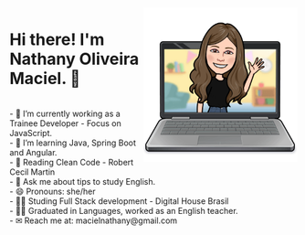  <div>
    <img align="right" alt="Nathy-coding" height="270em"  src="code.png">
 </div>
   
 <div>
   <p><h1>Hi there! I'm Nathany Oliveira Maciel.  👋  </h1></br>
- 🔭 I’m currently working as a Trainee Developer - Focus on JavaScript.  </br>
- 🌱 I’m learning Java, Spring Boot and Angular. </br>
- 📖 Reading Clean Code - Robert Cecil Martin</br>
- 💬 Ask me about tips to study English. </br>
- 😄 Pronouns: she/her </br>
- 👨‍🎓 Studing Full Stack development - Digital House Brasil </br>
- 👩‍🏫 Graduated in Languages, worked as an English teacher.</br>
- ✉ Reach me at: macielnathany@gmail.com </p>
</div>



  
